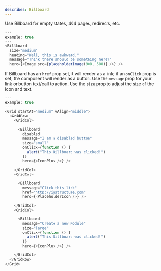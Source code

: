 ```yaml
---
describes: Billboard
---
```


Use Billboard for empty states, 404 pages, redirects, etc.

```js
---
example: true
---
<Billboard
  size="medium"
  heading="Well, this is awkward."
  message="Think there should be something here?"
  hero={<Image src={placeholderImage(900, 500)} />} />
```

If Billboard has an `href` prop set, it will render as a link;
if an `onClick` prop is set, the component will render as a button.
Use the `message` prop for your link or button text/call to action.
Use the `size` prop to adjust the size of the icon and text.

```js
---
example: true
---
<Grid startAt="medium" vAlign="middle">
  <GridRow>
    <GridCol>

      <Billboard
        disabled
        message="I am a disabled button"
        size="small"
        onClick={function () {
          alert("This Billboard was clicked!")
        }}
        hero={<IconPlus />} />

    </GridCol>
    <GridCol>

      <Billboard
        message="Click this link"
        href="http://instructure.com"
        hero={<PlaceholderIcon />} />

    </GridCol>
    <GridCol>

      <Billboard
        message="Create a new Module"
        size="large"
        onClick={function () {
          alert("This Billboard was clicked!")
        }}
        hero={<IconPlus />} />

    </GridCol>
  </GridRow>
</Grid>
```
